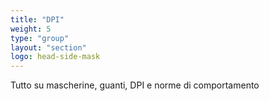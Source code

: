 ```yaml
---
title: "DPI"
weight: 5
type: "group"
layout: "section"
logo: head-side-mask
---
```


Tutto su mascherine, guanti, DPI e norme di comportamento

